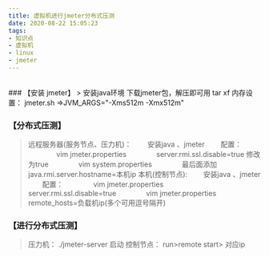 ```yaml
---
title: 虚拟机进行jmeter分布式压测
date: 2020-08-22 15:05:23
tags:
- 知识点
- 虚拟机
- linux
- jmeter
---
```

<br>
### 【安装 jmeter】
> 安装java环境
 下载jmeter包，解压即可用 tar xf
 内存设置： jmeter.sh =>JVM_ARGS="-Xms512m -Xmx512m"
 
### 【分布式压测】
>    远程服务器(服务节点、压力机)：
        &emsp;&emsp;安装java 、jmeter
        &emsp;&emsp;配置：
            &emsp;&emsp;&emsp;&emsp;vim jmeter.properties               &emsp;&emsp;&emsp;&emsp;server.rmi.ssl.disable=true 修改为true
            &emsp;&emsp;&emsp;&emsp;vim system.properties               &emsp;&emsp;&emsp;&emsp;最后面添加java.rmi.server.hostname=本机ip
    本机(控制节点):
        &emsp;&emsp;安装java 、jmeter
        &emsp;&emsp;配置：
            &emsp;&emsp;&emsp;&emsp;vim jmeter.properties               &emsp;&emsp;&emsp;&emsp;server.rmi.ssl.disable=true 
            &emsp;&emsp;&emsp;&emsp;vim jmeter.properties               &emsp;&emsp;&emsp;&emsp;remote_hosts=负载机ip(多个可用逗号隔开)
### 【进行分布式压测】
> 压力机： ./jmeter-server 启动
    控制节点： run>remote start> 对应ip


